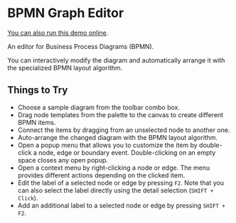 <!--
 //////////////////////////////////////////////////////////////////////////////
 // @license
 // This demo file is part of yFiles for HTML 2.3.0.3.
 // Use is subject to license terms.
 //
 // Copyright (c) 2000-2020 by yWorks GmbH, Vor dem Kreuzberg 28,
 // 72070 Tuebingen, Germany. All rights reserved.
 //
 //////////////////////////////////////////////////////////////////////////////
-->
# BPMN Graph Editor

[You can also run this demo online](https://live.yworks.com/demos/complete/bpmn/index.html).

An editor for Business Process Diagrams (BPMN).

You can interactively modify the diagram and automatically arrange it with the specialized BPMN layout algorithm.

## Things to Try

- Choose a sample diagram from the toolbar combo box.
- Drag node templates from the palette to the canvas to create different BPMN items.
- Connect the items by dragging from an unselected node to another one.
- Auto-arrange the changed diagram with the BPMN layout algorithm.
- Open a popup menu that allows you to customize the item by double-click a node, edge or boundary event. Double-clicking on an empty space closes any open popup.
- Open a context menu by right-clicking a node or edge. The menu provides different actions depending on the clicked item.
- Edit the label of a selected node or edge by pressing `F2`. Note that you can also select the label directly using the detail selection (`SHIFT + Click`).
- Add an additional label to a selected node or edge by pressing `SHIFT + F2`.
